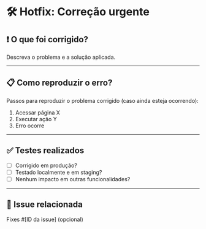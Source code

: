 # 🛠 Hotfix: Correção urgente

## ❗ O que foi corrigido?

Descreva o problema e a solução aplicada.

---

## 📋 Como reproduzir o erro?

Passos para reproduzir o problema corrigido (caso ainda esteja ocorrendo):

1. Acessar página X
2. Executar ação Y
3. Erro ocorre

---

## ✅ Testes realizados

- [ ] Corrigido em produção?
- [ ] Testado localmente e em staging?
- [ ] Nenhum impacto em outras funcionalidades?

---

## 🔗 Issue relacionada

Fixes #[ID da issue] (opcional)

